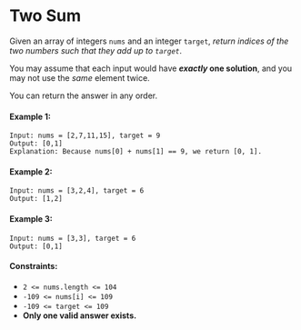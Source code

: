 # Two Sum
Given an array of integers `nums` and an integer `target`, *return indices of the two numbers such that they add up to `target`*.

You may assume that each input would have **_exactly_ one solution**, and you may not use the *same* element twice.

You can return the answer in any order.

#### **Example 1:**
```
Input: nums = [2,7,11,15], target = 9
Output: [0,1]
Explanation: Because nums[0] + nums[1] == 9, we return [0, 1].
```
#### **Example 2:**
```
Input: nums = [3,2,4], target = 6
Output: [1,2]
```
#### **Example 3:**
```
Input: nums = [3,3], target = 6
Output: [0,1]
```
#### **Constraints:**
* `2 <= nums.length <= 104`
* `-109 <= nums[i] <= 109`
* `-109 <= target <= 109`
* **Only one valid answer exists.**
